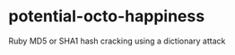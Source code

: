potential-octo-happiness
========================

 Ruby MD5 or SHA1 hash cracking using a dictionary attack
